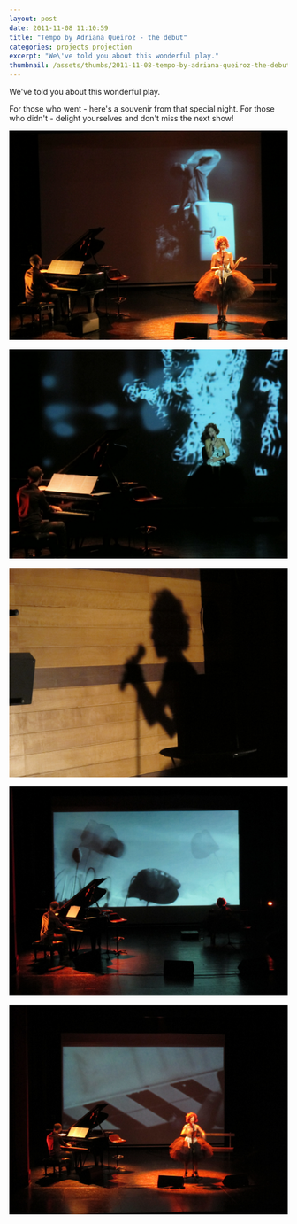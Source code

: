 ```yaml
---
layout: post
date: 2011-11-08 11:10:59
title: "Tempo by Adriana Queiroz - the debut"
categories: projects projection
excerpt: "We\'ve told you about this wonderful play."
thumbnail: /assets/thumbs/2011-11-08-tempo-by-adriana-queiroz-the-debut-1.jpg
---
```


We've told you about this wonderful play.

For those who went - here's a souvenir from that special night. For those who didn't - delight yourselves and don't miss the next show!

<a href="/assets/images/2011-11-08-tempo-by-adriana-queiroz-the-debut-1.jpg"><img class="postimage" src="/assets/images/2011-11-08-tempo-by-adriana-queiroz-the-debut-1.jpg"/></a>

<a href="/assets/images/2011-11-08-tempo-by-adriana-queiroz-the-debut-2.jpg"><img class="postimage" src="/assets/images/2011-11-08-tempo-by-adriana-queiroz-the-debut-2.jpg"/></a>

<a href="/assets/images/2011-11-08-tempo-by-adriana-queiroz-the-debut-3.jpg"><img class="postimage" src="/assets/images/2011-11-08-tempo-by-adriana-queiroz-the-debut-3.jpg"/></a>

<a href="/assets/images/2011-11-08-tempo-by-adriana-queiroz-the-debut-4.jpg"><img class="postimage" src="/assets/images/2011-11-08-tempo-by-adriana-queiroz-the-debut-4.jpg"/></a>

<a href="/assets/images/2011-11-08-tempo-by-adriana-queiroz-the-debut-5.jpg"><img class="postimage" src="/assets/images/2011-11-08-tempo-by-adriana-queiroz-the-debut-5.jpg"/></a>

&nbsp;

&nbsp;
